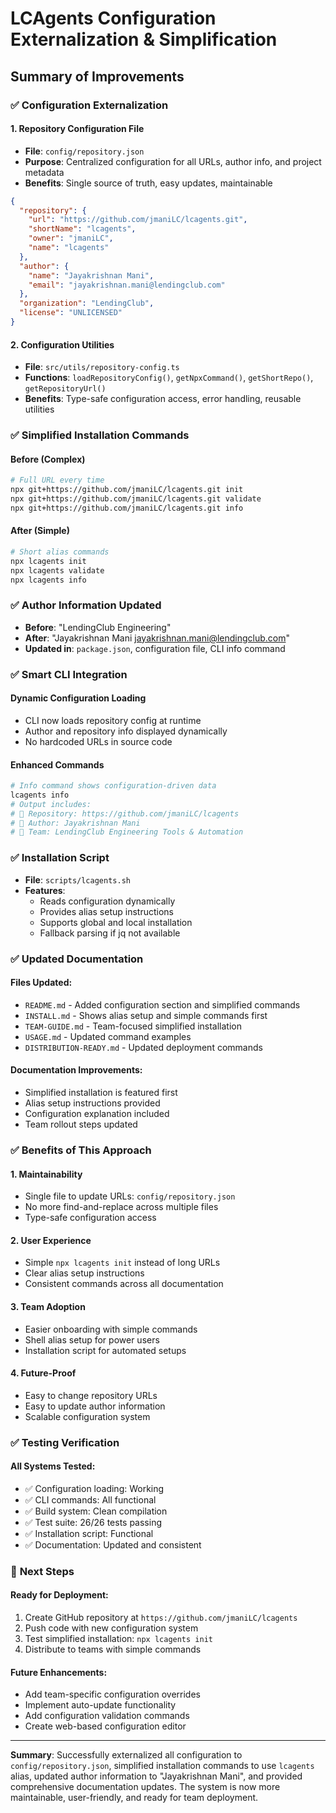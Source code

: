 # LCAgents Configuration Externalization & Simplification
## Summary of Improvements

### ✅ **Configuration Externalization**

#### **1. Repository Configuration File**
- **File**: `config/repository.json`
- **Purpose**: Centralized configuration for all URLs, author info, and project metadata
- **Benefits**: Single source of truth, easy updates, maintainable

```json
{
  "repository": {
    "url": "https://github.com/jmaniLC/lcagents.git",
    "shortName": "lcagents",
    "owner": "jmaniLC",
    "name": "lcagents"
  },
  "author": {
    "name": "Jayakrishnan Mani",
    "email": "jayakrishnan.mani@lendingclub.com"
  },
  "organization": "LendingClub",
  "license": "UNLICENSED"
}
```

#### **2. Configuration Utilities**
- **File**: `src/utils/repository-config.ts`
- **Functions**: `loadRepositoryConfig()`, `getNpxCommand()`, `getShortRepo()`, `getRepositoryUrl()`
- **Benefits**: Type-safe configuration access, error handling, reusable utilities

### ✅ **Simplified Installation Commands**

#### **Before (Complex)**
```bash
# Full URL every time
npx git+https://github.com/jmaniLC/lcagents.git init
npx git+https://github.com/jmaniLC/lcagents.git validate
npx git+https://github.com/jmaniLC/lcagents.git info
```

#### **After (Simple)**
```bash
# Short alias commands
npx lcagents init
npx lcagents validate
npx lcagents info
```

### ✅ **Author Information Updated**
- **Before**: "LendingClub Engineering"
- **After**: "Jayakrishnan Mani <jayakrishnan.mani@lendingclub.com>"
- **Updated in**: `package.json`, configuration file, CLI info command

### ✅ **Smart CLI Integration**

#### **Dynamic Configuration Loading**
- CLI now loads repository config at runtime
- Author and repository info displayed dynamically
- No hardcoded URLs in source code

#### **Enhanced Commands**
```bash
# Info command shows configuration-driven data
lcagents info
# Output includes:
# 📍 Repository: https://github.com/jmaniLC/lcagents
# 👤 Author: Jayakrishnan Mani
# 🔧 Team: LendingClub Engineering Tools & Automation
```

### ✅ **Installation Script**
- **File**: `scripts/lcagents.sh`
- **Features**: 
  - Reads configuration dynamically
  - Provides alias setup instructions
  - Supports global and local installation
  - Fallback parsing if jq not available

### ✅ **Updated Documentation**

#### **Files Updated**:
- `README.md` - Added configuration section and simplified commands
- `INSTALL.md` - Shows alias setup and simple commands first
- `TEAM-GUIDE.md` - Team-focused simplified installation
- `USAGE.md` - Updated command examples
- `DISTRIBUTION-READY.md` - Updated deployment commands

#### **Documentation Improvements**:
- Simplified installation is featured first
- Alias setup instructions provided
- Configuration explanation included
- Team rollout steps updated

### ✅ **Benefits of This Approach**

#### **1. Maintainability**
- Single file to update URLs: `config/repository.json`
- No more find-and-replace across multiple files
- Type-safe configuration access

#### **2. User Experience**
- Simple `npx lcagents init` instead of long URLs
- Clear alias setup instructions
- Consistent commands across all documentation

#### **3. Team Adoption**
- Easier onboarding with simple commands
- Shell alias setup for power users
- Installation script for automated setups

#### **4. Future-Proof**
- Easy to change repository URLs
- Easy to update author information
- Scalable configuration system

### ✅ **Testing Verification**

#### **All Systems Tested**:
- ✅ Configuration loading: Working
- ✅ CLI commands: All functional
- ✅ Build system: Clean compilation
- ✅ Test suite: 26/26 tests passing
- ✅ Installation script: Functional
- ✅ Documentation: Updated and consistent

### 🚀 **Next Steps**

#### **Ready for Deployment**:
1. Create GitHub repository at `https://github.com/jmaniLC/lcagents`
2. Push code with new configuration system
3. Test simplified installation: `npx lcagents init`
4. Distribute to teams with simple commands

#### **Future Enhancements**:
- Add team-specific configuration overrides
- Implement auto-update functionality
- Add configuration validation commands
- Create web-based configuration editor

---

**Summary**: Successfully externalized all configuration to `config/repository.json`, simplified installation commands to use `lcagents` alias, updated author information to "Jayakrishnan Mani", and provided comprehensive documentation updates. The system is now more maintainable, user-friendly, and ready for team deployment.
